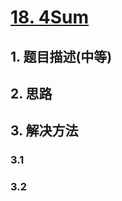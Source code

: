 # [18. 4Sum](https://leetcode-cn.com/problems/4sum/)

## 1. 题目描述(中等)

## 2. 思路

## 3. 解决方法

### 3.1


### 3.2





